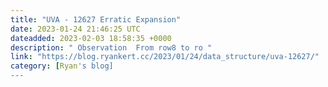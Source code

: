 ```yaml
---
title: "UVA - 12627 Erratic Expansion"
date: 2023-01-24 21:46:25 UTC
dateadded: 2023-02-03 18:58:35 +0000
description: " Observation  From row8 to ro "
link: "https://blog.ryankert.cc/2023/01/24/data_structure/uva-12627/"
category: [Ryan's blog]
---
```

